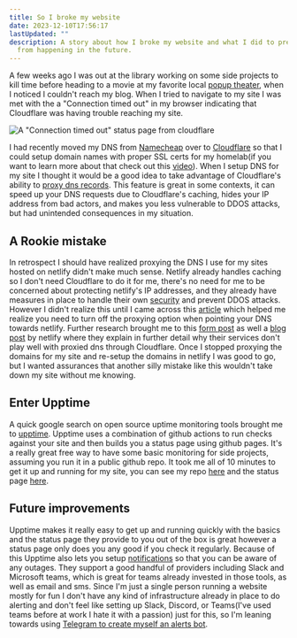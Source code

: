 ```yaml
---
title: So I broke my website
date: 2023-12-10T17:56:17
lastUpdated: ""
description: A story about how I broke my website and what I did to prevent that
  from happening in the future.
---
```

A few weeks ago I was out at the library working on some side projects to kill time before heading to a movie at my favorite local [popup theater](https://cicadacinema.com), when I noticed I couldn't reach my blog. When I tried to navigate to my site I was met with the a "Connection timed out" in my browser indicating that Cloudflare was having trouble reaching my site.

![A "Connection timed out" status page from cloudflare](/media/screenshot-2023-11-19-at-4.23.32-pm.png)

I had recently moved my DNS from [Namecheap](https://www.namecheap.com/) over to [Cloudflare](https://www.cloudflare.com/application-services/products/dns/) so that I could setup domain names with proper SSL certs for my homelab(if you want to learn more about that check out this [video](https://youtu.be/qlcVx-k-02E?si=rhqwsCoctZ_VYObw)). When I setup DNS for my site I thought it would be a good idea to take advantage of Cloudflare's ability to [proxy dns records](https://developers.cloudflare.com/dns/manage-dns-records/reference/proxied-dns-records/). This feature is great in some contexts, it can speed up your DNS requests due to Cloudflare's caching, hides your IP address from bad actors, and makes you less vulnerable to DDOS attacks, but had unintended consequences in my situation.

## A Rookie mistake

In retrospect I should have realized proxying the DNS I use for my sites hosted on netlify didn't make much sense. Netlify already handles caching so I don't need Cloudflare to do it for me, there's no need for me to be concerned about protecting netlify's IP addresses, and they already have measures in place to handle their own [security](https://www.netlify.com/security/) and prevent DDOS attacks. However I didn't realize this until I came across this [article](https://stevepolito.design/blog/configure-cloudflare-dns-to-work-with-netlify) which helped me realize you need to turn off the proxying option when pointing your DNS towards netlify. Further research brought me to this [form post](https://answers.netlify.com/t/support-guide-what-problems-could-occur-when-using-cloudflare-in-front-of-netlify/138) as well a [blog post](https://www.netlify.com/blog/2017/03/28/why-you-dont-need-cloudflare-with-netlify/) by netlify where they explain in further detail why their services don't play well with proxied dns through Cloudflare. Once I stopped proxying the domains for my site and re-setup the domains in netlify I was good to go, but I wanted assurances that another silly mistake like this wouldn't take down my site without me knowing.

## Enter Upptime

A quick google search on open source uptime monitoring tools brought me to [upptime](https://upptime.js.org). Upptime uses a combination of github actions to run checks against your site and then builds you a status page using github pages. It's a really great free way to have some basic monitoring for side projects, assuming you run it in a public github repo. It took me all of 10 minutes to get it up and running for my site, you can see my repo [here](https://github.com/omawhite/portfolio-uptime-monitor) and the status page [here](https://upptime.louiswhite.me).

## Future improvements

Upptime makes it really easy to get up and running quickly with the basics and the status page they provide to you out of the box is great however a status page only does you any good if you check it regularly. Because of this Upptime also lets you setup [notifications](https://upptime.js.org/docs/notifications) so that you can be aware of any outages. They support a good handful of providers including Slack and Microsoft teams, which is great for teams already invested in those tools, as well as email and sms. Since I'm just a single person running a website mostly for fun I don't have any kind of infrastructure already in place to do alerting and don't feel like setting up Slack, Discord, or Teams(I've used teams before at work I hate it with a passion) just for this, so I'm leaning towards using [Telegram to create myself an alerts bot](https://core.telegram.org/bots#6-botfather).

